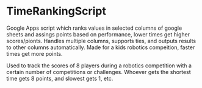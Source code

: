 # TimeRankingScript
Google Apps script which ranks values in selected columns of google sheets and assings points based on performance, lower times get higher scores/pionts. Handles multiple columns, supports ties, and outputs results to other columns automatically. Made for a kids robotics compeition, faster times get more points.

Used to track the scores of 8 players during a robotics competition with a certain number of competitions or challenges. Whoever gets the shortest time gets 8 points, and slowest gets 1, etc. 
